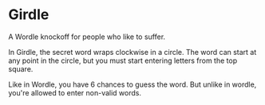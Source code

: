# Girdle
A Wordle knockoff for people who like to suffer.

In Girdle, the secret word wraps clockwise in a circle.
The word can start at any point in the circle, but you must start entering letters from the top square.

Like in Wordle, you have 6 chances to guess the word. But unlike in wordle, you're allowed to enter non-valid words.
